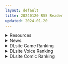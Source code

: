 ```yaml
---
layout: default
title: 20240120 RSS Reader
updated: 2024-01-20
---
```


<details class='content-parent'>
<summary>
Resources
</summary>
<details class='content-child'>
<summary>
<span class='rss-title'> (C103) [終焉の間 (ピリオドö)] ペコリーヌのバイト先には裏メニューがあるらしい (プリンセスコネクト!Re:Dive) </span> <a class='rss-link' href='https://gmgard.com/gm124737' target='_blank'>&nbsp;</a>
<div class='rss-published'> 🕛 20240119 16:48:53</div>
</summary>
<img src="https://static.gmgard.us/Images/upload/82344200048519982.jpg" /><br /><p>公主连结同人。佩可莉姆的特殊隐藏菜单，请问您今天要来点公主吗？</p>
</details>
<details class='content-child'>
<summary>
<span class='rss-title'> [RJ01111140][NoTears]紅蓮飛翔ピュアフレイム </span> <a class='rss-link' href='https://gmgard.com/gm124736' target='_blank'>&nbsp;</a>
<div class='rss-published'> 🕛 20240119 13:49:03</div>
</summary>
<img src="https://static.gmgard.us/Images/upload/35098192148527024.jpg" /><br /><p>大家好，我是爱买冷门恶堕系游戏的ppwanpao，这次上传的是刚发售的魔法少女战败调教游戏，有没有恶堕我也不确定，先看着玩吧</p>
</details>
<details class='content-child'>
<summary>
<span class='rss-title'> [231018][sangnoksu]Blue Archive Symphony & Blue Archive Symphony ~Encore~[FLAC] </span> <a class='rss-link' href='https://gmgard.com/gm124734' target='_blank'>&nbsp;</a>
<div class='rss-published'> 🕛 20240119 13:46:41</div>
</summary>
<img src="https://raw.githubusercontent.com/xiaole3349/Gmgard-Pic/master/02_cover.jpg" /><br /><p>注意：允許轉載，轉載后請在帖子中保留專輯試聽鏈接和作者推特鏈接。</p>
</details>
<details class='content-child'>
<summary>
<span class='rss-title'> [官中][RJ01088018][KuroCat]百合固めピンジョン -YURI KATAME PINGEON- </span> <a class='rss-link' href='https://gmgard.com/gm124731' target='_blank'>&nbsp;</a>
<div class='rss-published'> 🕛 20240119 13:46:10</div>
</summary>
<img src="https://static.gmgard.us/Images/upload/16991191144064347.jpg" /><br /><p>入正连接：点击入正</p>
</details>
<details class='content-child'>
<summary>
<span class='rss-title'> [自购][生肉][朝倉 はやて & 風見 源一郎]俺の妹が最高のオカズだった 妹でしか抜けないきょうだい事情[電子単行本] </span> <a class='rss-link' href='https://gmgard.com/gm124732' target='_blank'>&nbsp;</a>
<div class='rss-published'> 🕛 20240119 13:45:38</div>
</summary>
<img src="https://static.gmgard.us/Images/upload/82738191713466519.jpg" /><br /><p>知名官能小说妹配菜的漫画版本。感觉也不算全年龄就归为单行本吧</p>
</details>
<details class='content-child'>
<summary>
<span class='rss-title'> [未知字幕组][ピンクパイナップル] 水着彼女~the animation~1-4 </span> <a class='rss-link' href='https://gmgard.com/gm124735' target='_blank'>&nbsp;</a>
<div class='rss-published'> 🕛 20240119 12:14:46</div>
</summary>
<img src="https://iili.io/Jaxzvn4.gif" /><br /><p>辰美老师的作品 胖胖的 肉肉的 再加上女主们欲求不满的样子 &nbsp;色气满满又勾人&nbsp;</p>
</details>

</details>
<details class='content-parent'>
<summary>
News
</summary>
<details class='content-child'>
<summary>
<span class='rss-title'> 實境紳士互動遊戲《這個面試有點硬》即將上架EROLABS平台 </span> <a class='rss-link' href='https://www.4gamers.com.tw/news/detail/62354/erolabs-new-r18-game-the-hardest-interview-released-soon' target='_blank'>&nbsp;</a>
<div class='rss-published'> 🕛 20240119 19:18:37</div>
</summary>
<img src="https://img.4gamers.com.tw/news-image/c546b326-f3eb-453e-8622-a555a374f009.jpg"/>
石更。
</details>

</details>
<details class='content-parent'>
<summary>
DLsite Game Ranking
</summary>
<details class='content-child'>
<summary>
<span class='rss-title'> 駆動妖精アイディールレイズ いちゃらぶHアプリ [Riez-ON] </span> <a class='rss-link' href='https://www.dlsite.com/maniax/work/=/product_id/RJ01131978.html' target='_blank'>&nbsp;</a>
<div class='rss-published'> 🕛 20240120 13:10:07</div>
</summary>
<img src ="http://img.dlsite.jp/modpub/images2/work/doujin/RJ01132000/RJ01131978_img_main.jpg"/><br/>「駆動妖精アイディールレイズ」本編で多数のご要望をいただいている、いちゃらぶHを補完するアプリです!
</details>
<details class='content-child'>
<summary>
<span class='rss-title'> 忍堕とし [まろん☆まろん] </span> <a class='rss-link' href='https://www.dlsite.com/maniax/work/=/product_id/RJ01052320.html' target='_blank'>&nbsp;</a>
<div class='rss-published'> 🕛 20240120 13:10:07</div>
</summary>
<img src ="http://img.dlsite.jp/modpub/images2/work/doujin/RJ01053000/RJ01052320_img_main.jpg"/><br/>クリックで簡単に調教が楽しめる おさわり調教シミュレーションゲーム!!!たくさんのシーンがあるため、飽きることなく調教を楽しめます!!!調教シーンはフルアニメ&フルボイス! Live2Dを利用したぬるぬると動くアニメーション調教を、ぜひ体感してください!
</details>
<details class='content-child'>
<summary>
<span class='rss-title'> NTRaholic(チホネトラレケイカク) [Ntraholic] </span> <a class='rss-link' href='https://www.dlsite.com/maniax/work/=/product_id/RJ384983.html' target='_blank'>&nbsp;</a>
<div class='rss-published'> 🕛 20240120 13:10:07</div>
</summary>
<img src ="http://img.dlsite.jp/modpub/images2/work/doujin/RJ385000/RJ384983_img_main.jpg"/><br/>生活に困っていた夫婦の二人は“あなた”のマンションに引っ越してきた。妻の方はすごくセクシーな身体付きがして、“あなた”は美しい妻の千穂を狙い、安い家賃で部屋を提供してあげた。人妻の攻略が好みの“あなた”は魂を賭け金として、悪魔と賭けをした。賭けによって、“あなた”は悪魔の力を手に入れた。清らかな千穂、その天使のような顔の下には、一体どんな物が潜んでいるのでしょうか。
</details>
<details class='content-child'>
<summary>
<span class='rss-title'> 駆動妖精アイディールレイズ [Riez-ON] </span> <a class='rss-link' href='https://www.dlsite.com/maniax/work/=/product_id/RJ406835.html' target='_blank'>&nbsp;</a>
<div class='rss-published'> 🕛 20240120 13:10:07</div>
</summary>
<img src ="http://img.dlsite.jp/modpub/images2/work/doujin/RJ407000/RJ406835_img_main.jpg"/><br/>「舞え、超音速の機械妖精」近未来SFハイスピード3Dアクションへようこそ
</details>
<details class='content-child'>
<summary>
<span class='rss-title'> 護身術道場 秘密のNTRレッスン [WAKUWAKU] </span> <a class='rss-link' href='https://www.dlsite.com/maniax/work/=/product_id/RJ01053661.html' target='_blank'>&nbsp;</a>
<div class='rss-published'> 🕛 20240120 13:10:07</div>
</summary>
<img src ="http://img.dlsite.jp/modpub/images2/work/doujin/RJ01054000/RJ01053661_img_main.jpg"/><br/>これはシミュレーション系のエロゲーで、ユーモアな要素が盛り込まれています。
</details>

</details>
<details class='content-parent'>
<summary>
DLsite Voice Ranking
</summary>
<details class='content-child'>
<summary>
<span class='rss-title'> 【初恋えっち】押しかけ同棲ギャル。誘惑JKリオちゃんとの甘々ラブハメ生活【逆転おま◯こ】 [桃色みんと] </span> <a class='rss-link' href='https://www.dlsite.com/maniax/work/=/product_id/RJ01112220.html' target='_blank'>&nbsp;</a>
<div class='rss-published'> 🕛 20240120 13:10:10</div>
</summary>
<img src ="http://img.dlsite.jp/modpub/images2/work/doujin/RJ01113000/RJ01112220_img_main.jpg"/><br/>あなたをどう見ても性的に愛してる従妹JKのリオちゃん。初恋の貴方と甘イチャ性活の為にやってきた♪ぐいぐい～っとえちえち誘惑してくる小悪魔JKリオちゃんは、意外と......?「このナマチチでぇ...イイコト...してあげちゃうんだけどなぁ...♪」
</details>
<details class='content-child'>
<summary>
<span class='rss-title'> 對巨乳抖S大姊姊的反攻大成功 | 壞狗勾,聖誕快樂! [拾參Thirteen CH.] </span> <a class='rss-link' href='https://www.dlsite.com/maniax/work/=/product_id/RJ01138422.html' target='_blank'>&nbsp;</a>
<div class='rss-published'> 🕛 20240120 13:10:10</div>
</summary>
<img src ="http://img.dlsite.jp/modpub/images2/work/doujin/RJ01139000/RJ01138422_img_main.jpg"/><br/>?作品簡介  在有幸成為教官姊姊的男朋友(兼她的狗勾)後,約定好了要一起度過今年的聖誕節。 在面對精心打扮了一番,還難得的噴了香水的自己。 教官卻雙手空空,甚至反常地穿了包緊緊的大衣,白白浪費了她的姣好身材。 面對一臉失望卻還笑臉盈盈的主人,你會做出什麼回應呢?
</details>
<details class='content-child'>
<summary>
<span class='rss-title'> 【あまあま性処理】異世界おまんこ従者。貴方の為に搾精あまトロおまんこしてくれる健気なエルフ。 [桃色みんと] </span> <a class='rss-link' href='https://www.dlsite.com/maniax/work/=/product_id/RJ01123509.html' target='_blank'>&nbsp;</a>
<div class='rss-published'> 🕛 20240120 13:10:10</div>
</summary>
<img src ="http://img.dlsite.jp/modpub/images2/work/doujin/RJ01124000/RJ01123509_img_main.jpg"/><br/>あなた専属で癒してくれる "おまんこ従者のフィーナ" 。 貴方の為に甘トロおまんこをすべく、清きエルフの里から馳せ参じた。 琴音有波様が演じる"健気なドスケベエルフ"との甘々トロトロな旅の道中…♪「貴方様の為に、今までず～っと “おまんこ特訓” してきたんですからっ♪」健気なドスケベエルフによるあまあま性処理が、今始まる…♪
</details>
<details class='content-child'>
<summary>
<span class='rss-title'> 【KU100】異世界娘のデリヘル嬢～当店人気トップ嬢たちのおちんぽご奉仕戦争 [ファウナス] </span> <a class='rss-link' href='https://www.dlsite.com/maniax/work/=/product_id/RJ01081666.html' target='_blank'>&nbsp;</a>
<div class='rss-published'> 🕛 20240120 13:10:10</div>
</summary>
<img src ="http://img.dlsite.jp/modpub/images2/work/doujin/RJ01082000/RJ01081666_img_main.jpg"/><br/>新たな刺激を求めるあなた。 以前アルブスに、アーテルとのおまんこ比べを提案されていたことを思い出し、二人を同時に呼び出す。 未経験の3Pプレイに、戸惑った様子を見せるアーテルとアルブス。しかしお気に入りのお客であるあなたを前に、たまらずご奉仕を始めるのだった。
</details>
<details class='content-child'>
<summary>
<span class='rss-title'> 異世界娘のデリヘル嬢～当店人気No.1がご主人様の精液を空っぽになるまで搾り尽くします～ [ファウナス] </span> <a class='rss-link' href='https://www.dlsite.com/maniax/work/=/product_id/RJ393858.html' target='_blank'>&nbsp;</a>
<div class='rss-published'> 🕛 20240120 13:10:10</div>
</summary>
<img src ="http://img.dlsite.jp/modpub/images2/work/doujin/RJ394000/RJ393858_img_main.jpg"/><br/>在籍する女の子が全員、異世界からやってきた美少女だというデリヘル店。 どうやら彼女たちにとって、精液は魔力の源であるらしい
</details>

</details>
<details class='content-parent'>
<summary>
DLsite Comic Ranking
</summary>
<details class='content-child'>
<summary>
<span class='rss-title'> メイド教育3-没落貴族瑠璃川椿- [きょくちょ局] </span> <a class='rss-link' href='https://www.dlsite.com/maniax/work/=/product_id/RJ417751.html' target='_blank'>&nbsp;</a>
<div class='rss-published'> 🕛 20240120 13:10:13</div>
</summary>
<img src ="http://img.dlsite.jp/modpub/images2/work/doujin/RJ418000/RJ417751_img_main.jpg"/><br/>『メイド教育。』第三弾! 昨晩の『教育』から一夜明け、ご主人様に呼び出された元貴族、瑠璃川 椿は、後輩が側にいるにも関わらず、廊下で手淫され想像以上に感じてしまう…。 自分の身体の変化に戸惑いつつも、貴族の誇りを失わぬように気丈に振る舞う椿… 。だが、毎日続く変態的なメイド教育に、次第に心と身体を快楽に蝕まれていく…!  恥辱にまみれた表情を浮かべ白く柔らかいおっぱいをさらす元令嬢の痴態をぜひご堪能くださいっ!
</details>
<details class='content-child'>
<summary>
<span class='rss-title'> お隣さんは闇組織に肉体改造された元正義戦隊メンバーでした3 [F.W.ZHolic] </span> <a class='rss-link' href='https://www.dlsite.com/maniax/work/=/product_id/RJ01141252.html' target='_blank'>&nbsp;</a>
<div class='rss-published'> 🕛 20240120 13:10:13</div>
</summary>
<img src ="http://img.dlsite.jp/modpub/images2/work/doujin/RJ01142000/RJ01141252_img_main.jpg"/><br/>お隣さんと安定した砲友になったが、しかし、彼女は隠れた過去を持っているようだ。この時、闇組織の触手に襲われ、過去の仲間と敵が再び関わっている…
</details>
<details class='content-child'>
<summary>
<span class='rss-title'> 平凡JKとふしぎなおクスリ [Yumemi Dream Land] </span> <a class='rss-link' href='https://www.dlsite.com/maniax/work/=/product_id/RJ01072394.html' target='_blank'>&nbsp;</a>
<div class='rss-published'> 🕛 20240120 13:10:13</div>
</summary>
<img src ="http://img.dlsite.jp/modpub/images2/work/doujin/RJ01073000/RJ01072394_img_main.jpg"/><br/>クラスの人気者に誘われて、カラオケに行った平凡なJKミキ。気が付けば、2つの穴の処女が奪われていて……。
</details>
<details class='content-child'>
<summary>
<span class='rss-title'> メイド教育6-没落貴族瑠璃川椿-簡体字版 [きょくちょ局] </span> <a class='rss-link' href='https://www.dlsite.com/maniax/work/=/product_id/RJ01140565.html' target='_blank'>&nbsp;</a>
<div class='rss-published'> 🕛 20240120 13:10:13</div>
</summary>
<img src ="http://img.dlsite.jp/modpub/images2/work/doujin/RJ01141000/RJ01140565_img_main.jpg"/><br/>元貴族で現在はメイドに堕ちた瑠璃川 椿は、主人である大貴族ポイマンの苛烈な〝教育〟に心まで支配され始めたことを悟り逃げ出すも、あっけなく捕まってしまう。屋敷に連れ戻された椿が見たものは、ほぼ全裸でポイマンの『教育』に喘いでいる後輩メイド・カレンの姿だった。椿の『脱走』を許してもらうため、自らを犠牲にし嬲られるカレンの姿に心痛めつつ、その状況を利用して逃げ出そうとしてしまう己に絶望し、椿はポイマンに再『教育』を懇願する
</details>
<details class='content-child'>
<summary>
<span class='rss-title'> 女子校の性欲処理係として編入した男子生徒による記録 [あのんの大洪水伝説] </span> <a class='rss-link' href='https://www.dlsite.com/maniax/work/=/product_id/RJ439801.html' target='_blank'>&nbsp;</a>
<div class='rss-published'> 🕛 20240120 13:10:13</div>
</summary>
<img src ="http://img.dlsite.jp/modpub/images2/work/doujin/RJ440000/RJ439801_img_main.jpg"/><br/>これは女子校でただ一人の男子である『性欲処理係』のあなたと 欲求不満なドスケベ女子達との濃厚変態プレイの記録である──… 女子校に編入させられたあなたを待っていたのは、思春期でムラムラが止まらない女の子たちとの淫らな日々!?溜まりに溜まった性欲とこじれまくった性癖を解放すべく、 あの手この手であなたに変態プレイを求めてくる彼女達… ド淫乱なニオイフェチ女子に囲まれた、スケベ過ぎる学園性活!
</details>

</details>
